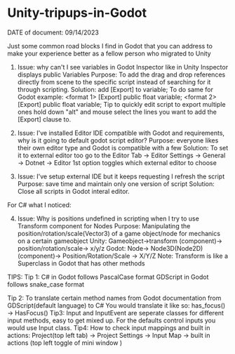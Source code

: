 # Unity-tripups-in-Godot


DATE of document: 09/14/2023

Just some common road blocks I find in Godot that you can address to make your experience better as a fellow person who migrated to Unity





1. Issue: why can't I see variables in Godot Inspector like in Unity Inspector displays public Variables
Purpose: To add the drag and drop references directly from scene to the specific script instead of searching for it through scripting.
Solution:
 add [Export] to variable;
To do same for Godot example:
<format 1>
	[Export]
	public float variable;
<format 2>
	[Export]	public float variable;
Tip	to quickly edit script to export multiple ones hold down "alt" and mouse select the lines you want to add the [Export] clause to. 
	
	
2. Issue: I've installed  Editor IDE compatible with Godot and requirements, why is it going to default godot script editor?
Purpose: everyone likes their own editor type and Godot is compatible with a few
Solution:
To set it to external editor too go to the Editor Tab -> Editor Settings -> General -> Dotnet -> Editor
 1st option toggles which external editor to choose 

3. Issue: I've setup external IDE but it keeps requesting I refresh the script
Purpose: save time and maintain only one version of script
Solution:
	Close all scripts in Godot interal editor.


For C# what I noticed:

4. Issue: Why is positions undefined in scripting when I try to use Transform component for Nodes
Purpose: Manipulating the position/rotation/scale(Vector3) of a game object/node for mechanics on a certain gameobject
Unity:
		Gameobject->transform (component)-> position/rotation/scale-> x/y/z
Godot:
		Node-> Node3D(Node2D) (component)-> Position/Rotation/Scale -> X/Y/Z
Note: Transform is like a Superclass in Godot that has other methods



TIPS:
Tip 1: 
C# in Godot follows PascalCase format 
GDScript in Godot follows snake_case  format

Tip 2:
To translate certain method names from Godot documentation from GDScript(default language) to C#
You would translate it like so:
has_focus() -> HasFocus()
Tip3: Input and InputEvent are seperate classes for different input methods, easy to get mixed up. 
For the defaults control inputs you would use Input class.
Tip4: 
How to check input mappings and built in actions: Project(top left tab) -> Project Settings -> Input Map -> built in actions (top left toggle of mini window )
